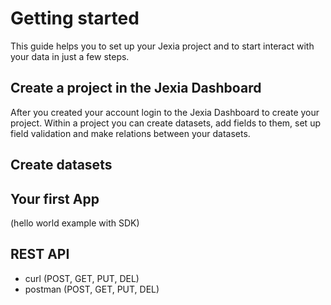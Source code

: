 # Getting started
This guide helps you to set up your Jexia project and to start interact with your data in just a few steps.

## Create a project in the Jexia Dashboard
After you created your account login to the Jexia Dashboard to create your project. Within a project you can create datasets, add fields to them, set up field validation and make relations between your datasets.


## Create datasets

## Your first App
(hello world example with SDK)

## REST API
  * curl (POST, GET, PUT, DEL)
  * postman (POST, GET, PUT, DEL)
  



